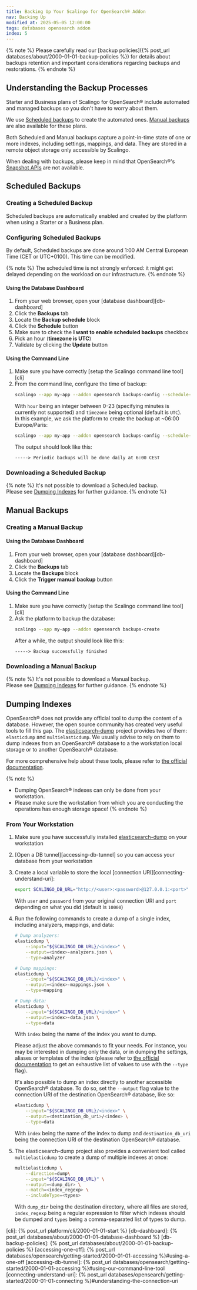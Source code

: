 ```yaml
---
title: Backing Up Your Scalingo for OpenSearch® Addon
nav: Backing Up
modified_at: 2025-05-05 12:00:00
tags: databases opensearch addon
index: 5
---
```



{% note %}
Please carefully read our [backup policies]({% post_url databases/about/2000-01-01-backup-policies %})
for details about backups retention and important considerations regarding
backups and restorations.
{% endnote %}


## Understanding the Backup Processes

Starter and Business plans of Scalingo for OpenSearch® include automated and
managed backups so you don't have to worry about them.

We use [Scheduled backups](#understanding-scheduled-backups) to create the
automated ones. [Manual backups](#understanding-manual-backups) are also
available for these plans.

Both Scheduled and Manual backups capture a point-in-time state of one or more
indexes, including settings, mappings, and data. They are stored in a remote
object storage only accessible by Scalingo.

When dealing with backups, please keep in mind that OpenSearch®'s
[Snapshot APIs][opensearch-api-snapshot] are not available.


## Scheduled Backups

### Creating a Scheduled Backup

Scheduled backups are automatically enabled and created by the platform when
using a Starter or a Business plan.

### Configuring Scheduled Backups

By default, Scheduled backups are done around 1:00 AM Central European Time
(CET or UTC+0100). This time can be modified.

{% note %}
The scheduled time is not strongly enforced: it might get delayed depending on
the workload on our infrastructure.
{% endnote %}

#### Using the Database Dashboard

1. From your web browser, open your [database dashboard][db-dashboard]
2. Click the **Backups** tab
3. Locate the **Backup schedule** block
4. Click the **Schedule** button
5. Make sure to check the **I want to enable scheduled backups** checkbox
6. Pick an hour (**timezone is UTC**)
7. Validate by clicking the **Update** button

#### Using the Command Line

1. Make sure you have correctly [setup the Scalingo command line tool][cli]
2. From the command line, configure the time of backup:
   ```bash
   scalingo --app my-app --addon opensearch backups-config --schedule-at "<hour> <timezone>"
   ```
   With `hour` being an integer between 0-23 (specifying minutes is currently
   not supported) and `timezone` being optional (default is `UTC`).\
   In this example, we ask the platform to create the backup at ~06:00
   Europe/Paris:
   ```bash
   scalingo --app my-app --addon opensearch backups-config --schedule-at "6 Europe/Paris"
   ```
   The output should look like this:
   ```text
   -----> Periodic backups will be done daily at 6:00 CEST
   ```

### Downloading a Scheduled Backup

{% note %}
It's not possible to download a Scheduled backup.\
Please see [Dumping Indexes](#dumping-indexes) for further guidance.
{% endnote %}


## Manual Backups

### Creating a Manual Backup

#### Using the Database Dashboard

1. From your web browser, open your [database dashboard][db-dashboard]
2. Click the **Backups** tab
3. Locate the **Backups** block
4. Click the **Trigger manual backup** button

#### Using the Command Line

1. Make sure you have correctly [setup the Scalingo command line tool][cli]
2. Ask the platform to backup the database:
   ```bash
   scalingo --app my-app --addon opensearch backups-create
   ```
   After a while, the output should look like this:
   ```text
   -----> Backup successfully finished
   ```

### Downloading a Manual Backup

{% note %}
It's not possible to download a Manual backup.\
Please see [Dumping Indexes](#dumping-indexes) for further guidance.
{% endnote %}


## Dumping Indexes

OpenSearch® does not provide any official tool to dump the content of a
database. However, the open source community has created very useful tools to
fill this gap. The [elasticsearch-dump][elasticsearch-dump] project provides
two of them: `elasticdump` and `multielasticdump`. We usually
advise to rely on them to dump indexes from an OpenSearch® database to a the
workstation local storage or to another OpenSearch® database.

For more comprehensive help about these tools, please refer to [the official
documentation][elasticsearch-dump].

{% note %}
- Dumping OpenSearch® indexes can only be done from your workstation.
- Please make sure the workstation from which you are conducting the operations
  has enough storage space!
{% endnote %}

### From Your Workstation

1. Make sure you have successfully installed
   [elasticsearch-dump][elasticsearch-dump] on your workstation
2. [Open a DB tunnel][accessing-db-tunnel] so you can access your database from
   your workstation
3. Create a local variable to store the local [connection
   URI][connecting-understand-uri]:
   ```bash
   export SCALINGO_DB_URL="http://<user>:<password>@127.0.0.1:<port>"
   ```
   With `user` and `password` from your original connection URI and
   `port` depending on what you did (default is `10000`)
4. Run the following commands to create a dump of a single index, including
   analyzers, mappings, and data:
   ```bash
   # Dump analyzers:
   elasticdump \
       --input="${SCALINGO_DB_URL}/<index>" \
       --output=<index>-analyzers.json \
       --type=analyzer

   # Dump mappings:
   elasticdump \
       --input="${SCALINGO_DB_URL}/<index>" \
       --output=<index>-mappings.json \
       --type=mapping

   # Dump data:
   elasticdump \
       --input="${SCALINGO_DB_URL}/<index>" \
       --output=<index>-data.json \
       --type=data
   ```
   With `index` being the name of the index you want to dump.

   Please adjust the above commands to fit your needs. For instance, you may be
   interested in dumping only the data, or in dumping the settings, aliases or
   templates of the index (please refer to [the official
   documentation][elasticsearch-dump] to get an exhaustive list of values to
   use with the `--type` flag).

   It's also possible to dump an index directly to another accessible
   OpenSearch® database. To do so, set the `--output` flag value to the
   connection URI of the destination OpenSearch® database, like so:
   ```bash
   elasticdump \
       --input="${SCALINGO_DB_URL}/<index>" \
       --output=<destination_db_uri>/<index> \
       --type=data
   ```
   With `index` being the name of the index to dump and `destination_db_uri`
   being the connection URI of the destination OpenSearch® database.
5. The elasticsearch-dump project also provides a convenient tool called
   `multielasticdump` to create a dump of multiple indexes at once:
   ```bash
   multielasticdump \
       --direction=dump\
       --input="${SCALINGO_DB_URL}" \
       --output=<dump_dir> \
       --match=<index_regexp> \
       --includeType=<types>
   ```
   With `dump_dir` being the destination directory, where all files are
   stored, `index_regexp` being a regular expression to filter which indexes
   should be dumped and `types` being a comma-separated list of types to
   dump.


[opensearch-api-snapshot]: https://docs.opensearch.org/docs/latest/api-reference/snapshots/index/
[elasticsearch-dump]: https://github.com/elasticsearch-dump/elasticsearch-dump

[cli]: {% post_url platform/cli/2000-01-01-start %}
[db-dashboard]: {% post_url databases/about/2000-01-01-database-dashboard %}
[db-backup-policies]: {% post_url databases/about/2000-01-01-backup-policies %}
[accessing-one-off]: {% post_url databases/opensearch/getting-started/2000-01-01-accessing %}#using-a-one-off
[accessing-db-tunnel]: {% post_url databases/opensearch/getting-started/2000-01-01-accessing %}#using-our-command-line-tool
[connecting-understand-uri]: {% post_url databases/opensearch/getting-started/2000-01-01-connecting %}#understanding-the-connection-uri
